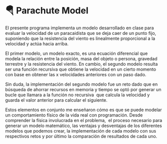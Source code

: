 # 🪂 Parachute Model

El presente programa implementa un modelo desarrollado en clase para evaluar la velocidad de un paracaidista que se deja caer de un punto fijo, suponiendo que la resistencia del viento es linealmente proporcional a la velocidad y actúa hacia arriba.

El primer modelo, un modelo exacto, es una ecuación diferencial que modela la relación entre la posición, masa del objeto o persona, gravedad terrestre y la resistencia del viento. En cambio, el segundo modelo resulta ser una función recursiva que obtiene la velocidad en un cierto momento con base en obtener las x velocidades anteriores con un paso dado.

Sin duda, la implementación del segundo modelo fue un reto dado que en búsqueda de ahorrar recursos en memoria y tiempo se optó por generar un bucle que llamara a la función no recursiva  que calcula la velocidad y guarda el valor anterior para calcular el siguiente.

Estos elementos en conjunto me enseñaron cómo es que se puede modelar un comportamiento físico de la vida real con programación. Desde comprender la física involucrada en el problema,  el proceso necesario para generar un modelo matemático, las ventajas y desventajas de los diferentes modelos que podemos crear, la implementación de cada modelo con sus respectivos retos y por último la comparación de resultados de cada uno.

